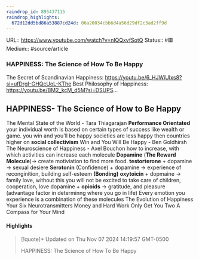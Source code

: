 ```yaml
---
raindrop_id: 895437115
raindrop_highlights:
  672d12dd5bd86a53887cd24d: 06a20034cbb6d4a56d29df2c3ad2ff9d
---
```


URL:: https://www.youtube.com/watch?v=nlQQxvfSotQ
Status:: #🟥
Medium:: #source/article


### HAPPINESS: The Science of How To Be Happy

The Secret of Scandinavian Happiness: https://youtu.be/6_HJWiUIxs8?si=ufDrgI-GHQcUoL-KThe Best Philosophy of Happiness: https://youtu.be/BM2_kcM_d5M?si=DSUPS...

## HAPPINESS- The Science of How to Be Happy

 The Mental State of the World - Tara Thiagarajan
 **Performance Orientated**
	your individual worth is based on certain types of success like wealth or game.
		you win and you'll be happy
  societies are less happy then countries higher on **social collectivism**
 Win and You Will Be Happy - Ben Goldhirsh The Neuroscience of Happiness - Axel Bouchon
how to increase, with which activities can increase each molecule
 **Dopamine** (**The Reward Molecule**)-> create motiviation to find more food.
 **testorterone** + dopamine -> sexual desiere
 **Serotonin** (Confidence) + dopamine -> experience of reconginition,  building self-esteem
 **(Bonding)** **oxytoicin** + dopmaine -> family love, without this you will not be excited to take care of children, cooperation, love
 dopamine + **opioids** -> gratitude, and pleasure (advantage factor in determinng where you go in life)
Every emotion you experience is a combination of these molecules
  The Evolution of Happiness
  Your Six Neurotransmitters
   Money and Hard Work Only Get You Two
A Compass for Your Mind


#### Highlights

> [!quote]+ Updated on Thu Nov 07 2024 14:19:57 GMT-0500
>
> HAPPINESS: The Science of How To Be Happy
